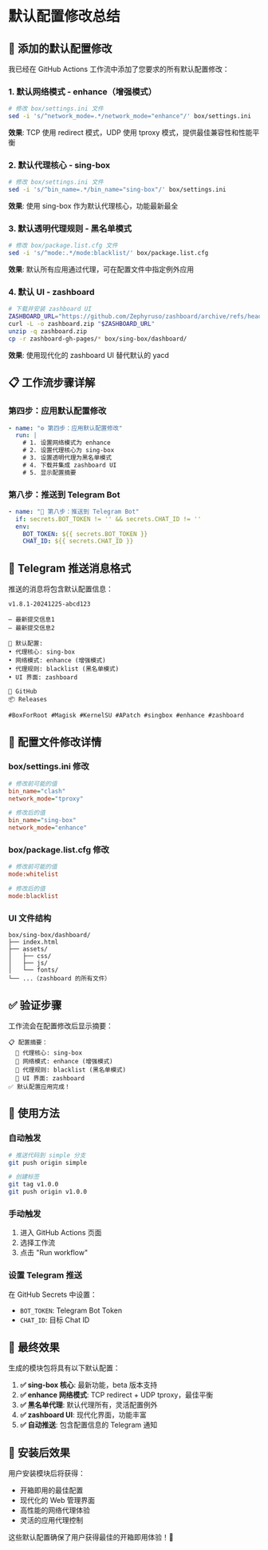 # 默认配置修改总结

## 🎯 添加的默认配置修改

我已经在 GitHub Actions 工作流中添加了您要求的所有默认配置修改：

### 1. 默认网络模式 - enhance（增强模式）
```bash
# 修改 box/settings.ini 文件
sed -i 's/^network_mode=.*/network_mode="enhance"/' box/settings.ini
```
**效果**: TCP 使用 redirect 模式，UDP 使用 tproxy 模式，提供最佳兼容性和性能平衡

### 2. 默认代理核心 - sing-box
```bash
# 修改 box/settings.ini 文件  
sed -i 's/^bin_name=.*/bin_name="sing-box"/' box/settings.ini
```
**效果**: 使用 sing-box 作为默认代理核心，功能最新最全

### 3. 默认透明代理规则 - 黑名单模式
```bash
# 修改 box/package.list.cfg 文件
sed -i 's/^mode:.*/mode:blacklist/' box/package.list.cfg
```
**效果**: 默认所有应用通过代理，可在配置文件中指定例外应用

### 4. 默认 UI - zashboard
```bash
# 下载并安装 zashboard UI
ZASHBOARD_URL="https://github.com/Zephyruso/zashboard/archive/refs/heads/gh-pages.zip"
curl -L -o zashboard.zip "$ZASHBOARD_URL"
unzip -q zashboard.zip
cp -r zashboard-gh-pages/* box/sing-box/dashboard/
```
**效果**: 使用现代化的 zashboard UI 替代默认的 yacd

## 📋 工作流步骤详解

### 第四步：应用默认配置修改
```yaml
- name: "⚙️ 第四步：应用默认配置修改"
  run: |
    # 1. 设置网络模式为 enhance
    # 2. 设置代理核心为 sing-box  
    # 3. 设置透明代理为黑名单模式
    # 4. 下载并集成 zashboard UI
    # 5. 显示配置摘要
```

### 第八步：推送到 Telegram Bot
```yaml
- name: "📱 第八步：推送到 Telegram Bot"
  if: secrets.BOT_TOKEN != '' && secrets.CHAT_ID != ''
  env:
    BOT_TOKEN: ${{ secrets.BOT_TOKEN }}
    CHAT_ID: ${{ secrets.CHAT_ID }}
```

## 🎨 Telegram 推送消息格式

推送的消息将包含默认配置信息：

```
v1.8.1-20241225-abcd123

— 最新提交信息1
— 最新提交信息2

🔧 默认配置:
• 代理核心: sing-box
• 网络模式: enhance (增强模式)
• 代理规则: blacklist (黑名单模式)  
• UI 界面: zashboard

🔗 GitHub
📦 Releases

#BoxForRoot #Magisk #KernelSU #APatch #singbox #enhance #zashboard
```

## 🔧 配置文件修改详情

### box/settings.ini 修改
```ini
# 修改前可能的值
bin_name="clash"
network_mode="tproxy"

# 修改后的值
bin_name="sing-box"
network_mode="enhance"
```

### box/package.list.cfg 修改
```ini
# 修改前可能的值
mode:whitelist

# 修改后的值
mode:blacklist
```

### UI 文件结构
```
box/sing-box/dashboard/
├── index.html
├── assets/
│   ├── css/
│   ├── js/
│   └── fonts/
└── ...（zashboard 的所有文件）
```

## ✅ 验证步骤

工作流会在配置修改后显示摘要：

```
📋 配置摘要：
  🎯 代理核心: sing-box
  📡 网络模式: enhance (增强模式)
  🚫 代理规则: blacklist (黑名单模式)
  🎨 UI 界面: zashboard
✅ 默认配置应用完成！
```

## 🚀 使用方法

### 自动触发
```bash
# 推送代码到 simple 分支
git push origin simple

# 创建标签
git tag v1.0.0
git push origin v1.0.0
```

### 手动触发
1. 进入 GitHub Actions 页面
2. 选择工作流
3. 点击 "Run workflow"

### 设置 Telegram 推送
在 GitHub Secrets 中设置：
- `BOT_TOKEN`: Telegram Bot Token
- `CHAT_ID`: 目标 Chat ID

## 🎯 最终效果

生成的模块包将具有以下默认配置：

1. **✅ sing-box 核心**: 最新功能，beta 版本支持
2. **✅ enhance 网络模式**: TCP redirect + UDP tproxy，最佳平衡
3. **✅ 黑名单代理**: 默认代理所有，灵活配置例外
4. **✅ zashboard UI**: 现代化界面，功能丰富
5. **✅ 自动推送**: 包含配置信息的 Telegram 通知

## 📱 安装后效果

用户安装模块后将获得：
- 开箱即用的最佳配置
- 现代化的 Web 管理界面
- 高性能的网络代理体验
- 灵活的应用代理控制

这些默认配置确保了用户获得最佳的开箱即用体验！🎉
